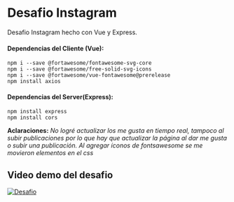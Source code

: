 # **Desafio Instagram**

Desafio Instagram hecho con Vue y Express.

#### **Dependencias del Cliente (Vue):**

	npm i --save @fortawesome/fontawesome-svg-core
	npm i --save @fortawesome/free-solid-svg-icons
	npm i --save @fortawesome/vue-fontawesome@prerelease
	npm install axios

#### **Dependencias del Server(Express):**

	npm install express
	npm install cors

**Aclaraciones:**
*No logré actualizar los me gusta en tiempo real, tampoco al subir publicaciones por lo que hay que actualizar la página al dar me gusta o subir una publicación.
Al agregar íconos de fontsawesome se me movieron elementos en el css*

## **Video demo del desafio**
[![Desafio](https://img.youtube.com/vi/eaU85Tb9xQg/0.jpg)](https://youtu.be/eaU85Tb9xQg)
